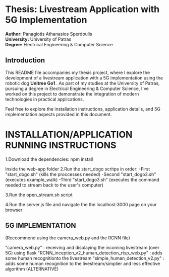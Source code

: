 # Thesis: Livestream Application with 5G Implementation

**Author:** Panagiotis Athanasios Sperdoulis  
**University:** University of Patras  
**Degree:** Electrical Engineering & Computer Science  


## Introduction

This README file accompanies my thesis project, where I explore the development of a livestream application with a 5G implementation using the robotic dog **Unitree Go1** . As part of my studies at the University of Patras, pursuing a degree in Electrical Engineering & Computer Science, I've worked on this project to demonstrate the integration of modern technologies in practical applications.

Feel free to explore the installation instructions, application details, and 5G implementation aspects provided in this document.

# INSTALLATION/APPLICATION RUNNING INSTRUCTIONS

1.Download the dependencies:
npm install

Inside the web-app folder
2.Run the start_dogo scritps in order:
  -First "start_dogo.sh" (kills the proccesses needed)
  -Second "start_dogo2.sh" (executes example_walk)
  -Third "start_dogo3.sh" (executes the command needed to stream back to the user's computer)

3.Run the open_stream.sh script

4.Run the server.js file and navigate the the localhost:3000 page on your browser



## 5G IMPLEMENTATION 
(Reccommend using the camera_web.py and the RCNN file)

"camera_web.py" : receiving and displaying the incoming livestream (over 5G) using flask
"RCNN_inception_v2_human_detection_rtsp_web.py" : adds some human recognitionto the livestream
"simple_human_detection_v2.py" : adds some human recognition to the livestream/simplier and less effective algorithm (ALTERNATIVE)

